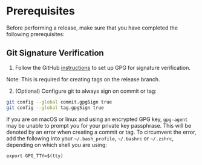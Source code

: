 # Prerequisites

Before performing a release, make sure that you have completed the following prerequisites:

## Git Signature Verification

1. Follow the GitHub [instructions](https://docs.github.com/en/authentication/managing-commit-signature-verification) to set up GPG for signature verification.

Note: This is required for creating tags on the release branch.

2. (Optional) Configure git to always sign on commit or tag:

```bash
git config --global commit.gpgSign true
git config --global tag.gpgSign true
```

If you are on macOS or linux and using an encrypted GPG key, `gpg-agent` may be unable
to prompt you for your private key passphrase. This will be denoted by an error
when creating a commit or tag. To circumvent the error, add the following into
your `~/.bash_profile`, `~/.bashrc` or `~/.zshrc`, depending on which shell you are using:

```
export GPG_TTY=$(tty)
```